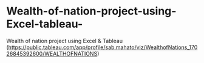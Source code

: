 # Wealth-of-nation-project-using-Excel-tableau-
Wealth of nation project using Excel &amp; Tableau 
(https://public.tableau.com/app/profile/sab.mahato/viz/WealthofNations_17026845392600/WEALTHOFNATIONS)
